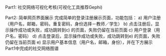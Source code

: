 Part1: 社交网络可视化考核(可视化工具推荐Gephi)

Part2: 简单网页界面展示 完成简单的登录注册展示页面，功能包括： a)	用户注册（用户名，邮箱，密码，重复密码，身份选择－教师／学生） b)	点击注册后，显示操作成功或失败，成功跳转到c) 的页面，失败仍留在当前页面 c)	用户登录（用户名，密码） d)	点击登录后，显示操作成功或失败，成功跳转到e) 的页面，失败仍留在当前页面 e)	显示用户基本信息（用户名，邮箱，身份），并在下方展示Part1中完成的社交网络图谱
